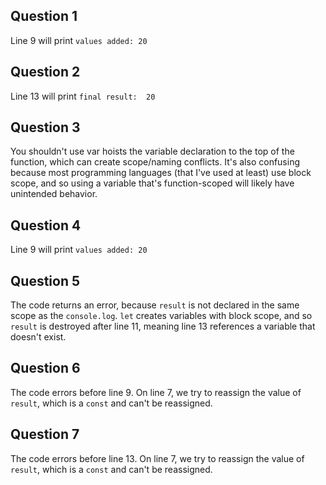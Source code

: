 ## Question 1
Line 9 will print `values added: 20`

## Question 2
Line 13 will print `final result:  20`

## Question 3
You shouldn't use var hoists the variable declaration to the top of the 
function, which can create scope/naming conflicts. It's also confusing because 
most programming languages (that I've used at least) use block scope, and so
using a variable that's function-scoped will likely have unintended behavior.

## Question 4
Line 9 will print `values added: 20`

## Question 5
The code returns an error, because `result` is not declared in the same scope as 
the `console.log`. `let` creates variables with block scope, and so `result` is
destroyed after line 11, meaning line 13 references a variable that doesn't 
exist.

## Question 6
The code errors before line 9. On line 7, we try to reassign the value of 
`result`, which is a `const` and can't be reassigned.

## Question 7
The code errors before line 13. On line 7, we try to reassign the value of 
`result`, which is a `const` and can't be reassigned.